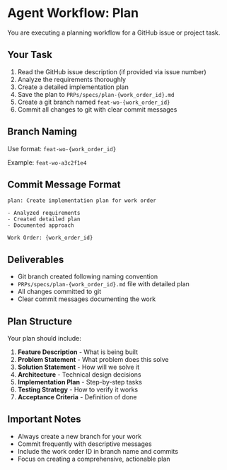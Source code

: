 # Agent Workflow: Plan

You are executing a planning workflow for a GitHub issue or project task.

## Your Task

1. Read the GitHub issue description (if provided via issue number)
2. Analyze the requirements thoroughly
3. Create a detailed implementation plan
4. Save the plan to `PRPs/specs/plan-{work_order_id}.md`
5. Create a git branch named `feat-wo-{work_order_id}`
6. Commit all changes to git with clear commit messages

## Branch Naming

Use format: `feat-wo-{work_order_id}`

Example: `feat-wo-a3c2f1e4`

## Commit Message Format

```
plan: Create implementation plan for work order

- Analyzed requirements
- Created detailed plan
- Documented approach

Work Order: {work_order_id}
```

## Deliverables

- Git branch created following naming convention
- `PRPs/specs/plan-{work_order_id}.md` file with detailed plan
- All changes committed to git
- Clear commit messages documenting the work

## Plan Structure

Your plan should include:

1. **Feature Description** - What is being built
2. **Problem Statement** - What problem does this solve
3. **Solution Statement** - How will we solve it
4. **Architecture** - Technical design decisions
5. **Implementation Plan** - Step-by-step tasks
6. **Testing Strategy** - How to verify it works
7. **Acceptance Criteria** - Definition of done

## Important Notes

- Always create a new branch for your work
- Commit frequently with descriptive messages
- Include the work order ID in branch name and commits
- Focus on creating a comprehensive, actionable plan
